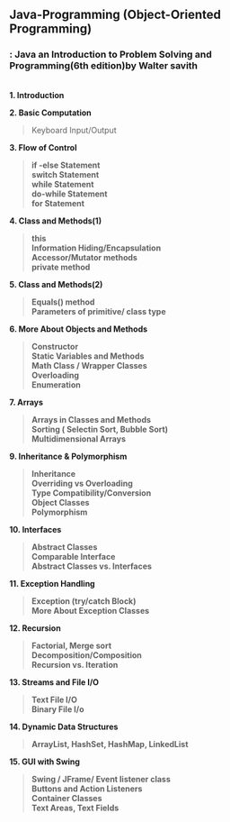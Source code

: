 <h2> Java-Programming (Object-Oriented Programming)</h2>
<h3> : Java an Introduction to Problem Solving and Programming(6th edition)by Walter savith </h3>
<br>
<strong> 1. Introduction </strong><br>

<strong> 2. Basic Computation </strong>
> Keyboard Input/Output

<strong> 3. Flow of Control </string>
> if -else Statement <br>
> switch Statement <br>
> while Statement <br>
> do-while Statement <br>
> for Statement <br>

<strong> 4. Class and Methods(1) </string>
> this <br>
> Information Hiding/Encapsulation<br>
> Accessor/Mutator methods<br>
> private method<br>

<strong> 5. Class and Methods(2) </string>
> Equals() method<br>
> Parameters of primitive/ class type<br>

<strong> 6. More About Objects and Methods </string>
> Constructor<br>
> Static Variables and Methods<br>
> Math Class / Wrapper Classes<br>
> Overloading<br>
> Enumeration<br>

<strong> 7. Arrays </string>
> Arrays in Classes and Methods<br>
> Sorting ( Selectin Sort, Bubble Sort)<br>
> Multidimensional Arrays<br>

<strong> 9. Inheritance & Polymorphism </strong>
> Inheritance<br>
> Overriding vs Overloading<br>
> Type Compatibility/Conversion<br>
> Object Classes<br>
> Polymorphism<br>

<strong> 10. Interfaces </strong>
> Abstract Classes<br>
> Comparable Interface<br>
> Abstract Classes vs. Interfaces<br>

<strong> 11. Exception Handling </strong>
> Exception (try/catch Block)<br>
> More About Exception Classes<br>

<strong> 12. Recursion </strong>
> Factorial, Merge sort<br>
> Decomposition/Composition<br>
> Recursion vs. Iteration<br>

<strong> 13. Streams and File I/O </strong>
> Text File I/O<br>
> Binary File I/o<br>

<strong> 14. Dynamic Data Structures </strong>
> ArrayList, HashSet, HashMap, LinkedList<br>

<strong> 15. GUI with Swing </strong>
> Swing / JFrame/ Event listener class<br>
> Buttons and Action Listeners<br>
> Container Classes<br>
> Text Areas, Text Fields<br>
